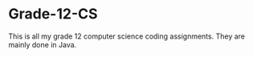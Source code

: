 # Grade-12-CS
This is all my grade 12 computer science coding assignments. They are mainly done in Java.
